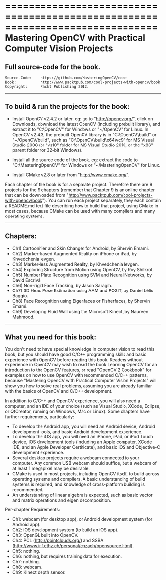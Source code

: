 ==============================================================================
Mastering OpenCV with Practical Computer Vision Projects
==============================================================================
Full source-code for the book.
--------------------------------------------------------------------------------

    Source-Code:    https://github.com/MasteringOpenCV/code
    Book:           http://www.packtpub.com/cool-projects-with-opencv/book
    Copyright:      Packt Publishing 2012.


--------------------------------------------------------------------------------
To build & run the projects for the book:
--------------------------------------------------------------------------------
- Install OpenCV v2.4.2 or later. eg: go to "http://opencv.org/", click on
  Downloads, download the latest OpenCV (including prebuilt library), and extract
  it to "C:\OpenCV" for Windows or "~/OpenCV" for Linux. In OpenCV v2.4.3, the
  prebuilt OpenCV library is in "C:\OpenCV\build" or "~/OpenCV/build", such as
  "C:\OpenCV\build\x64\vc9" for MS Visual Studio 2008 (or "vs10" folder for MS 
  Visual Studio 2010, or the "x86" parent folder for 32-bit Windows).

- Install all the source code of the book. eg: extract the code to
  "C:\MasteringOpenCV" for Windows or "~/MasteringOpenCV" for Linux.
  
- Install CMake v2.8 or later from "http://www.cmake.org/".

Each chapter of the book is for a separate project. Therefore there are 9
projects for the 9 chapters (remember that Chapter 9 is an online chapter that
can be downloaded from "http://www.packtpub.com/cool-projects-with-opencv/book").
You can run each project separately, they each contain a README.md text file
describing how to build that project, using CMake in most cases, because CMake
can be used with many compilers and many operating systems.


--------------------------------------------------------------------------------
Chapters:
--------------------------------------------------------------------------------
- Ch1) Cartoonifier and Skin Changer for Android, by Shervin Emami.
- Ch2) Marker-based Augmented Reality on iPhone or iPad, by Khvedchenia Ievgen.
- Ch3) Marker-less Augmented Reality, by Khvedchenia Ievgen.
- Ch4) Exploring Structure from Motion using OpenCV, by Roy Shilkrot.
- Ch5) Number Plate Recognition using SVM and Neural Networks, by David Escrivá.
- Ch6) Non-rigid Face Tracking, by Jason Saragih.
- Ch7) 3D Head Pose Estimation using AAM and POSIT, by Daniel Lélis Baggio.
- Ch8) Face Recognition using Eigenfaces or Fisherfaces, by Shervin Emami.
- Ch9) Developing Fluid Wall using the Microsoft Kinect, by Naureen Mahmood.


--------------------------------------------------------------------------------
What you need for this book:
--------------------------------------------------------------------------------
You don't need to have special knowledge in computer vision to read this book,
but you should have good C/C++ programming skills and basic experience with
OpenCV before reading this book. Readers without experience in OpenCV may wish to
read the book Learning OpenCV for an introduction to the OpenCV features, or read
"OpenCV 2 Cookbook" for examples on how to use OpenCV with recommended C/C++
patterns, because "Mastering OpenCV with Practical Computer Vision Projects" will
show you how to solve real problems, assuming you are already familiar with the
basics of OpenCV and C/C++ development.

In addition to C/C++ and OpenCV experience, you will also need a computer, and an
IDE of your choice (such as Visual Studio, XCode, Eclipse, or QtCreator, running
on Windows, Mac or Linux). Some chapters have further requirements, particularly:

- To develop the Android app, you will need an Android device, Android
  development tools, and basic Android development experience.
- To develop the iOS app, you will need an iPhone, iPad, or iPod Touch device,
  iOS development tools (including an Apple computer, XCode IDE, and an Apple
  Developer Certificate), and basic iOS and Objective-C development experience.
- Several desktop projects require a webcam connected to your computer. Any
  common USB webcam should suffice, but a webcam of at least 1 megapixel may be
  desirable.
- CMake is used in most projects, including OpenCV itself, to build across
  operating systems and compilers. A basic understanding of build systems is
  required, and knowledge of cross-platform building is recommended.
- An understanding of linear algebra is expected, such as basic vector and matrix
  operations and eigen decomposition.

Per-chapter Requirements:
- Ch1: webcam (for desktop app), or Android development system (for Android app).
- Ch2: iOS development system (to build an iOS app).
- Ch3: OpenGL built into OpenCV.
- Ch4: PCL (http://pointclouds.org/) and SSBA (http://www.inf.ethz.ch/personal/chzach/opensource.html).
- Ch5: nothing.
- Ch6: nothing, but requires training data for execution.
- Ch7: nothing.
- Ch8: webcam.
- Ch9: Kinect depth sensor.

